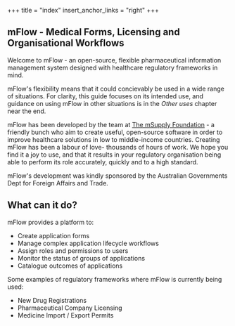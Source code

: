+++
title = "index"
insert_anchor_links = "right"
+++

## mFlow - Medical Forms, Licensing and Organisational Workflows

Welcome to mFlow - an open-source, flexible pharmaceutical information management system designed with healthcare regulatory frameworks in mind.  

mFlow's flexibility means that it could concievably be used in a wide range of situations. For clarity, this guide focuses on its intended use, and guidance on using mFlow in other situations is in the _Other uses_ chapter near the end.

mFlow has been developed by the team at [The mSupply Foundation](https://msupply.foundation/about) - a friendly bunch who aim to create useful, open-source software in order to improve healthcare solutions in low to middle-income countries. 
Creating mFlow has been a labour of love- thousands of hours of work. We hope you find it a joy to use, and that it results in your regulatory organisation being able to perform its role accurately, quickly and to a high standard.

mFlow's development was kindly sponsored by the Australian Governments Dept for Foreign Affairs and Trade.

## What can it do?

mFlow provides a platform to:

- Create application forms
- Manage complex application lifecycle workflows
- Assign roles and permissions to users
- Monitor the status of groups of applications
- Catalogue outcomes of applications

Some examples of regulatory frameworks where mFlow is currently being used: 

- New Drug Registrations
- Pharmaceutical Company Licensing
- Medicine Import / Export Permits
